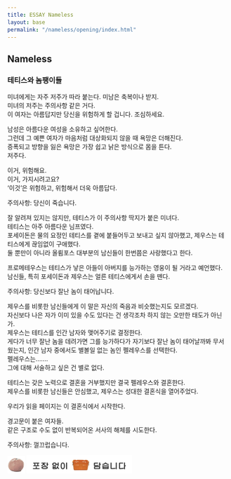 ```yaml
---
title: ESSAY Nameless
layout: base
permalink: "/nameless/opening/index.html"
---
```


## Nameless
### 테티스와 놈팽이들
  
미녀에게는 자주 저주가 따라 붙는다. 미남은 축복이나 받지.  
미녀의 저주는 주의사항 같은 거다.  
이 여자는 아름답지만 당신을 위험하게 할 겁니다. 조심하세요.  
  
남성은 아름다운 여성을 소유하고 싶어한다.  
그런데 그 예쁜 여자가 마음처럼 대상화되지 않을 때 욕망은 더해진다.  
증폭되고 방향을 잃은 욕망은 가장 쉽고 낡은 방식으로 몸을 튼다.  
저주다.  
  
이거, 위험해요.  
이거, 가지시려고요?  
‘이것’은 위험하고, 위험해서 더욱 아름답다.  
  
주의사항: 당신이 죽습니다.  
  
잘 알려져 있지는 않지만, 테티스가 이 주의사항 딱지가 붙은 미녀다.  
테티스는 아주 아름다운 님프였다.  
포세이돈은 물의 요정인 테티스를 곁에 붙들어두고 보내고 싶지 않아했고, 제우스는 테티스에게 끊임없이 구애했다.  
둘 뿐만이 아니라 올륌포스 대부분의 남신들이 한번쯤은 사랑했다고 한다.  
  
프로메테우스는 테티스가 낳은 아들이 아버지를 능가하는 영웅이 될 거라고 예언했다.  
남신들, 특히 포세이돈과 제우스는 얼른 테티스에게서 손을 뗀다.  
  
주의사항: 당신보다 잘난 놈이 태어납니다.  
  
제우스를 비롯한 남신들에게 이 말은 자신의 죽음과 비슷했는지도 모르겠다.  
자신보다 나은 자가 이미 있을 수도 있다는 건 생각조차 하지 않는 오만한 태도가 아닌가.  
제우스는 테티스를 인간 남자와 맺어주기로 결정한다.  
게다가 너무 잘난 놈을 데려가면 그를 능가하다가 자기보다 잘난 놈이 태어날까봐 무서웠는지, 인간 남자 중에서도 별볼일 없는 놈인 펠레우스를 선택한다.  
펠레우스는…….  
그에 대해 서술하고 싶은 건 별로 없다.  
  
테티스는 갖은 노력으로 결혼을 거부했지만 결국 펠레우스와 결혼한다.  
제우스를 비롯한 남신들은 안심했고, 제우스는 성대한 결혼식을 열어주었다.  
  
우리가 읽을 페이지는 이 결혼식에서 시작한다.  
  
경고문이 붙은 여자들.  
같은 구조로 수도 없이 반복되어온 서사의 해체를 시도한다.  
  
주의사항: 껄끄럽습니다.  

<img src="/images/contena_.png" alt="귤" width="40" />  
<img src="/images/footer.png" alt="포장 없이 담습니다" width="240" />  